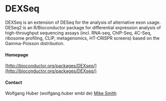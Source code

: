 # DEXSeq
DEXSeq is an extension of DESeq for the analysis of alternative exon usage. DESeq2 is an R/Bioconductor package for differential expression analysis of high-throughput sequencing assays (incl. RNA-seq, ChIP-Seq, 4C-Seq, ribosome profiling, CLIP, metagenomics, HT-CRISPR screens) based on the Gamma-Poisson distribution.

#### Homepage
[http://bioconductor.org/packages/DEXseq/](http://bioconductor.org/packages/DEXseq/)

#### Contact
Wolfgang Huber (wolfgang.huber <at> embl <dot> de)
[Mike Smith](http://congo.embl.de/hd-hub/mike-smith/)

